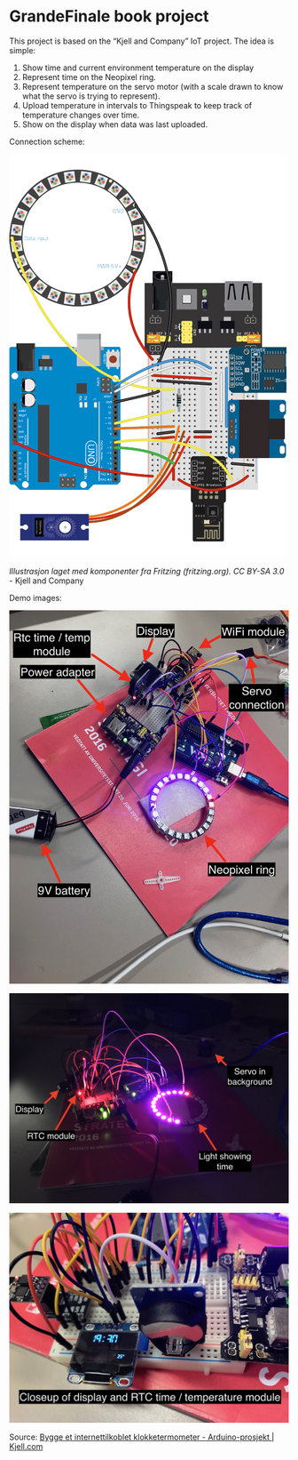 # GrandeFinale book project
This project is based on the “Kjell and Company” IoT project. The idea is simple: 
1. Show time and current environment temperature on the display
2. Represent time on the Neopixel ring. 
3. Represent temperature on the servo motor (with a scale drawn to know what the servo is trying to represent).
4. Upload temperature in intervals to Thingspeak to keep track of temperature changes over time. 
5. Show on the display when data was last uploaded. 

Connection scheme:

![](attachements/33-1_3.png)

_Illustrasjon laget med komponenter fra Fritzing (fritzing.org). CC BY-SA 3.0_ - Kjell and Company

Demo images: 

![](attachements/IMG_2131.jpeg)


![](attachements/IMG_2140.jpeg)


![](attachements/IMG_2132.jpeg)

Source: [Bygge et internettilkoblet klokketermometer - Arduino-prosjekt | Kjell.com](https://www.kjell.com/no/spor-kjell/hvordan-virker-det/arduino/arduino-prosjekt/bygge-et-internettilkoblet-klokketermometer)


